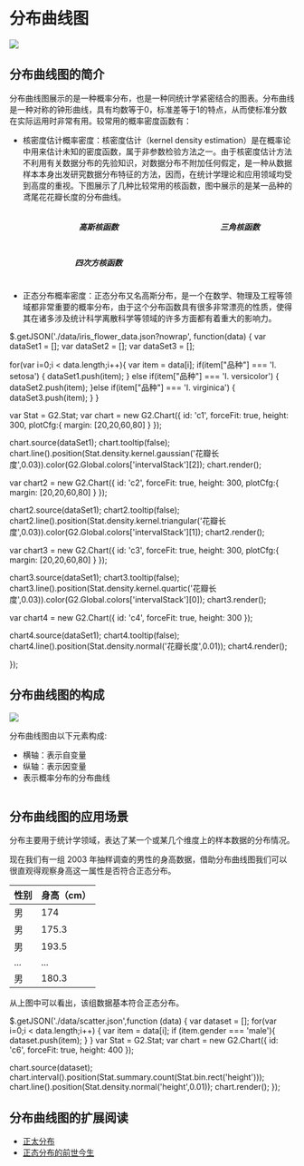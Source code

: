 <!--
title: 分布曲线图
tags:
  - distribute
-->

# 分布曲线图

<img src="https://t.alipayobjects.com/images/T1BjJkXcxgXXXXXXXX.png"/>

## 分布曲线图的简介

分布曲线图展示的是一种概率分布，也是一种同统计学紧密结合的图表。分布曲线是一种对称的钟形曲线，具有均数等于0，标准差等于1的特点，从而使标准分数在实际运用时非常有用。较常用的概率密度函数有：

- 核密度估计概率密度：核密度估计（kernel density estimation）是在概率论中用来估计未知的密度函数，属于非参数检验方法之一。由于核密度估计方法不利用有关数据分布的先验知识，对数据分布不附加任何假定，是一种从数据样本本身出发研究数据分布特征的方法，因而，在统计学理论和应用领域均受到高度的重视。下图展示了几种比较常用的核函数，图中展示的是某一品种的鸢尾花花瓣长度的分布曲线。

<div id="c1" style="float: left;width: 250px;">
  <h5 style="text-align: center;margin-left: 65px;">高斯核函数</h5>
</div>
<div id="c2" style="float: left;width: 250px;">
  <h5 style="text-align: center;margin-left: 65px;">三角核函数</h5>
</div>
<div id="c3" style="float: left;width: 250px;">
  <h5 style="text-align: center;margin-left: 65px;">四次方核函数</h5>
</div>

<div style="clear: both;"></div>

- 正态分布概率密度：正态分布又名高斯分布，是一个在数学、物理及工程等领域都非常重要的概率分布，由于这个分布函数具有很多非常漂亮的性质，使得其在诸多涉及统计科学离散科学等领域的许多方面都有着重大的影响力。

<div id="c4" style="width:700px;margin: 0 auto;"></div>

<div class="code hide">
$.getJSON('./data/iris_flower_data.json?nowrap', function(data) {
  var dataSet1 = [];
  var dataSet2 = [];
  var dataSet3 = [];

  for(var i=0;i < data.length;i++){
    var item = data[i];
    if(item["品种"] === 'I. setosa') {
      dataSet1.push(item);
    } else if(item["品种"] === 'I. versicolor') {
      dataSet2.push(item);
    }else if(item["品种"] === 'I. virginica') {
      dataSet3.push(item);
    }
  }

  var Stat = G2.Stat;
  var chart = new G2.Chart({
    id: 'c1',
    forceFit: true,
    height: 300,
    plotCfg:{
      margin: [20,20,60,80]
    }
  });

  chart.source(dataSet1);
  chart.tooltip(false);
  chart.line().position(Stat.density.kernel.gaussian('花瓣长度',0.03)).color(G2.Global.colors['intervalStack'][2]);
  chart.render();

  var chart2 = new G2.Chart({
    id: 'c2',
    forceFit: true,
    height: 300,
    plotCfg:{
      margin: [20,20,60,80]
    }
  });

  chart2.source(dataSet1);
  chart2.tooltip(false);
  chart2.line().position(Stat.density.kernel.triangular('花瓣长度',0.03)).color(G2.Global.colors['intervalStack'][1]);
  chart2.render();

  var chart3 = new G2.Chart({
    id: 'c3',
    forceFit: true,
    height: 300,
    plotCfg:{
      margin: [20,20,60,80]
    }
  });

  chart3.source(dataSet1);
  chart3.tooltip(false);
  chart3.line().position(Stat.density.kernel.quartic('花瓣长度',0.03)).color(G2.Global.colors['intervalStack'][0]);
  chart3.render();

  var chart4 = new G2.Chart({
    id: 'c4',
    forceFit: true,
    height: 300
  });

  chart4.source(dataSet1);
  chart4.tooltip(false);
  chart4.line().position(Stat.density.normal('花瓣长度',0.01));
  chart4.render();

});
</div>


## 分布曲线图的构成

<img src="https://t.alipayobjects.com/images/T1AjNkXjNfXXXXXXXX.png" class="constitute-img"/>

分布曲线图由以下元素构成:

* 横轴：表示自变量
* 纵轴：表示因变量
* 表示概率分布的分布曲线

<div style="clear: both;"></div>

## 分布曲线图的应用场景

分布主要用于统计学领域，表达了某一个或某几个维度上的样本数据的分布情况。

现在我们有一组 2003 年抽样调查的男性的身高数据，借助分布曲线图我们可以很直观得观察身高这一属性是否符合正态分布。

| 性别 | 身高（cm）|
|------|----|
|男|174|
|男|175.3|
|男|193.5|
|...|...|
|男|180.3|

<div id="c6"></div>

从上图中可以看出，该组数据基本符合正态分布。
<div class="code hide">
$.getJSON('./data/scatter.json',function (data) {
  var dataset = [];
  for(var i=0;i < data.length;i++) {
    var item = data[i];
    if (item.gender === 'male'){
      dataset.push(item);
    }
  }
  var Stat = G2.Stat;
  var chart = new G2.Chart({
    id: 'c6',
    forceFit: true,
    height: 400
  });

  chart.source(dataset);
  chart.interval().position(Stat.summary.count(Stat.bin.rect('height')));
  chart.line().position(Stat.density.normal('height',0.01));
  chart.render();
});
</div>


## 分布曲线图的扩展阅读

* [正太分布](http://wiki.mbalib.com/wiki/%E6%AD%A3%E6%80%81%E5%88%86%E5%B8%83)
* [正态分布的前世今生](http://songshuhui.net/archives/77386)
